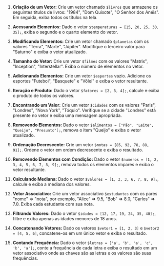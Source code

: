 1. **Criação de um Vetor:**
   Crie um vetor chamado `$livros` que armazene os seguintes títulos de livros: "1984", "Dom Quixote", "O Senhor dos Anéis". Em seguida, exiba todos os títulos na tela.

2. **Acessando Elementos:**
   Dado o vetor `$temperaturas = [15, 20, 25, 30, 35];`, exiba o segundo e o quarto elemento do vetor.

3. **Modificando Elementos:**
   Crie um vetor chamado `$planetas` com os valores "Terra", "Marte", "Júpiter". Modifique o terceiro valor para "Saturno" e exiba o vetor atualizado.

4. **Tamanho do Vetor:**
   Crie um vetor `$filmes` com os valores "Matrix", "Inception", "Interstellar". Exiba o número de elementos no vetor.

5. **Adicionando Elementos:**
   Crie um vetor `$esportes` vazio. Adicione os esportes "Futebol", "Basquete" e "Vôlei" e exiba o vetor resultante.

6. **Iteração e Produto:**
   Dado o vetor `$fatores = [2, 3, 4];`, calcule e exiba o produto de todos os valores.

7. **Encontrando um Valor:**
   Crie um vetor `$cidades` com os valores "Paris", "Londres", "Nova York", "Tóquio". Verifique se a cidade "Londres" está presente no vetor e exiba uma mensagem apropriada.

8. **Removendo Elementos:**
   Dado o vetor `$alimentos = ["Pão", "Leite", "Queijo", "Presunto"];`, remova o item "Queijo" e exiba o vetor atualizado.

9. **Ordenação Decrescente:**
   Crie um vetor `$notas = [85, 92, 78, 88, 91];`. Ordene o vetor em ordem decrescente e exiba o resultado.

10. **Removendo Elementos com Condição:**
    Dado o vetor `$numeros = [1, 2, 3, 4, 5, 6, 7, 8, 9];`, remova todos os elementos ímpares e exiba o vetor resultante.

11. **Calculando Mediana:**
    Dado o vetor `$valores = [1, 3, 3, 6, 7, 8, 9];`, calcule e exiba a mediana dos valores.

12. **Vetor Associativo:**
    Crie um vetor associativo `$estudantes` com os pares "nome" => "nota", por exemplo, "Alice" => 9.5, "Bob" => 8.0, "Carlos" => 7.0. Exiba cada estudante com sua nota.

13. **Filtrando Valores:**
    Dado o vetor `$idades = [12, 17, 19, 24, 35, 40];`, filtre e exiba apenas as idades menores de 18 anos.

14. **Concatenando Vetores:**
    Dado os vetores `$vetor1 = [1, 2, 3]` e `$vetor2 = [4, 5, 6]`, concatene-os em um único vetor e exiba o resultado.

15. **Contando Frequência:**
    Dado o vetor `$letras = ['a', 'b', 'a', 'c', 'b', 'a'];`, conte a frequência de cada letra e exiba o resultado em um vetor associativo onde as chaves são as letras e os valores são suas frequências.
